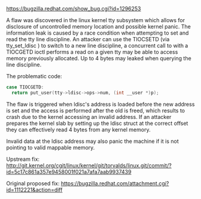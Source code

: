 https://bugzilla.redhat.com/show_bug.cgi?id=1296253

A flaw was discovered in the linux kernel tty subsystem which allows for disclosure of uncontrolled memory location and possible kernel panic. The information leak is caused by a race condition when attempting to set and read the tty line discipline.  An attacker can use the TIOCSETD (via tty_set_ldisc ) to switch to a new line discipline, a concurrent call to with a TIOCGETD ioctl performs a read on a given tty may be able to access memory previously  allocated.  Up to 4 bytes may leaked when querying the line discipline.


The problematic code:


```c
case TIOCGETD:
  return put_user(tty->ldisc->ops->num, (int __user *)p);
```
The flaw is triggered when ldisc's address is loaded before the new address is set and the access is performed after the old is freed, which results to crash due to the kernel accessing an invalid address. If an attacker prepares the kernel slab by setting up the ldisc struct at the correct offset they can effectively read 4 bytes from any kernel memory.

Invalid data at the ldisc address may also panic the machine if it is not pointing to valid mappable memory.

Upstream fix:
http://git.kernel.org/cgit/linux/kernel/git/torvalds/linux.git/commit/?id=5c17c861a357e9458001f021a7afa7aab9937439

Original proposed fix:
https://bugzilla.redhat.com/attachment.cgi?id=1112221&action=diff
